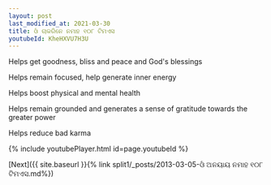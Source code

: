 ```yaml
---
layout: post
last_modified_at: 2021-03-30
title: ଓଁ ଚାକରିନେ ନମାହ ୧୦୮ ଟିମଏସ
youtubeId: KheHXVU7H3U
---
```

 
 
Helps get goodness, bliss and peace and God's blessings
 
Helps remain focused, help generate inner energy 
 
Helps boost physical and mental health 
 
Helps remain grounded and generates a sense of gratitude towards the greater power 
 
Helps reduce bad karma
 
 
 
 


{% include youtubePlayer.html id=page.youtubeId %}
 
[Next]({{ site.baseurl }}{% link  split1/_posts/2013-03-05-ଓଁ ଅନୟାୟ ନମାହ  ୧୦୮ ଟିମଏସ.md%})
 
